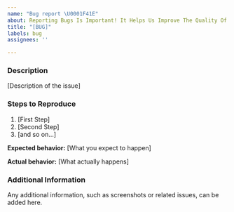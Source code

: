 ```yaml
---
name: "Bug report \U0001F41E"
about: Reporting Bugs Is Important! It Helps Us Improve The Quality Of Service
title: "[BUG]"
labels: bug
assignees: ''

---
```

### Description

[Description of the issue]

### Steps to Reproduce

1. [First Step]
2. [Second Step]
3. [and so on...]

**Expected behavior:** [What you expect to happen]

**Actual behavior:** [What actually happens]

### Additional Information

Any additional information, such as screenshots or related issues, can be added here.
